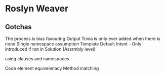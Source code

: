 # Roslyn Weaver 

## Gotchas

The process is bias favouring Output
Trivia is only ever added when there is none
Single namespace assumption
Template Default Intent - Only introduced if not in Solution (Assrmbly level)

using clauses and namespaces

Code element equivelenacy
Method matching